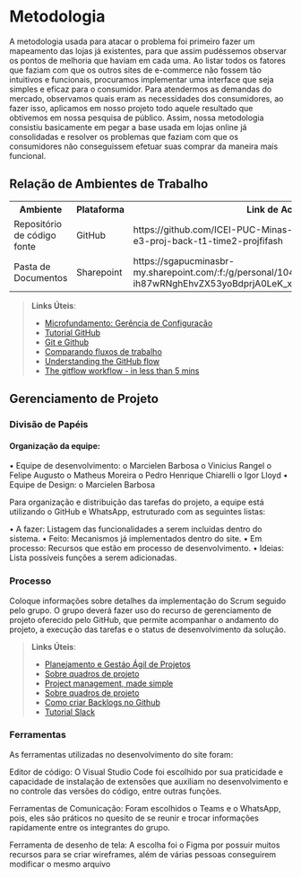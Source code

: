 
# Metodologia

<!-- <span style="color:red">Pré-requisitos: <a href="2-Especificação do Projeto.md"> Documentação de Especificação</a></span>

Descreva aqui a metodologia de trabalho do grupo para atacar o problema. Definições sobre os ambiente de trabalho utilizados pela  equipe para desenvolver o projeto. Abrange a relação de ambientes utilizados, a estrutura para gestão do código fonte, além da definição do processo e ferramenta através dos quais a equipe se organiza (Gestão de Times). -->

A metodologia usada para atacar o problema foi primeiro fazer um mapeamento das lojas já existentes, para que assim pudéssemos observar os pontos de melhoria que haviam em cada uma. Ao listar todos os fatores que faziam com que os outros sites de e-commerce não fossem tão intuitivos e funcionais, procuramos implementar uma interface que seja simples e eficaz para o consumidor. 
Para atendermos as demandas do mercado, observamos quais eram as necessidades dos consumidores, ao fazer isso, aplicamos em nosso projeto todo aquele resultado que obtivemos em nossa pesquisa de público. Assim, nossa metodologia consistiu basicamente em pegar a base usada em lojas online já consolidadas e resolver os problemas que faziam com que os consumidores não conseguissem efetuar suas comprar da maneira mais  funcional.


## Relação de Ambientes de Trabalho

<!-- Os artefatos do projeto são desenvolvidos a partir de diversas plataformas e a relação dos ambientes com seu respectivo propósito deverá ser apresentada em uma tabela que especifica que detalha Ambiente, Plataforma e Link de Acesso. 
Nota: Vide documento modelo do estudo de caso "Portal de Notícias" e defina também os ambientes e frameworks que serão utilizados no desenvolvimento de aplicações móveis. -->

<table>
    <tr>
      <th>Ambiente</th>
      <th>Plataforma</th>
      <th>Link de Acesso</th>
    </tr>
    <tr>
      <td>Repositório de código fonte</td>
      <td>GitHub</td>
      <td>https://github.com/ICEI-PUC-Minas-PMV-SInt/pmv-sint-2023-1-e3-proj-back-t1-time2-projfifash</td>    
    </tr>
    <tr>
      <td>Pasta de Documentos</td>
      <td>Sharepoint</td>
      <td>https://sgapucminasbr-my.sharepoint.com/:f:/g/personal/1044819_sga_pucminas_br/Es0D-ih87wRNghEhvZX53yoBdprjA0LeK_xAFLFFGWYUmw?e=XCDxHN</td>
    </tr>
</table>

<!-- ## Controle de Versão

A ferramenta de controle de versão adotada no projeto foi o
[Git](https://git-scm.com/), sendo que o [Github](https://github.com)
foi utilizado para hospedagem do repositório.

O projeto segue a seguinte convenção para o nome de branches:

- `main`: versão estável já testada do software
- `unstable`: versão já testada do software, porém instável
- `testing`: versão em testes do software
- `dev`: versão de desenvolvimento do software

Quanto à gerência de issues, o projeto adota a seguinte convenção para
etiquetas:

- `documentation`: melhorias ou acréscimos à documentação
- `bug`: uma funcionalidade encontra-se com problemas
- `enhancement`: uma funcionalidade precisa ser melhorada
- `feature`: uma nova funcionalidade precisa ser introduzida

Discuta como a configuração do projeto foi feita na ferramenta de versionamento escolhida. Exponha como a gerência de tags, merges, commits e branchs é realizada. Discuta como a gerência de issues foi realizada. -->

> **Links Úteis**:
> - [Microfundamento: Gerência de Configuração](https://pucminas.instructure.com/courses/87878/)
> - [Tutorial GitHub](https://guides.github.com/activities/hello-world/)
> - [Git e Github](https://www.youtube.com/playlist?list=PLHz_AreHm4dm7ZULPAmadvNhH6vk9oNZA)
>  - [Comparando fluxos de trabalho](https://www.atlassian.com/br/git/tutorials/comparing-workflows)
> - [Understanding the GitHub flow](https://guides.github.com/introduction/flow/)
> - [The gitflow workflow - in less than 5 mins](https://www.youtube.com/watch?v=1SXpE08hvGs)

## Gerenciamento de Projeto

### Divisão de Papéis

<!-- Apresente a divisão de papéis entre os membros do grupo.

Exemplificação: A equipe utiliza metodologias ágeis, tendo escolhido o Scrum como base para definição do processo de desenvolvimento. A equipe está organizada da seguinte maneira:
- Scrum Master: Felipe Domingos;
- Product Owner: Rommel Carneiro;
- Equipe de Desenvolvimento: Pedro Penna, Pedro Ivo, Rodrigo Richard;
- Equipe de Design: Simone Nogueira.

> **Links Úteis**:
> - [11 Passos Essenciais para Implantar Scrum no seu Projeto](https://mindmaster.com.br/scrum-11-passos/)
> - [Scrum em 9 minutos](https://www.youtube.com/watch?v=XfvQWnRgxG0)
> - [Os papéis do Scrum e a verdade sobre cargos nessa técnica](https://www.atlassian.com/br/agile/scrum/roles) -->

#### Organização da equipe:
•	Equipe de desenvolvimento:
o	Marcielen Barbosa
o	Vinicius Rangel
o	Felipe Augusto
o	Matheus Moreira
o	Pedro Henrique Chiarelli
o	Igor Lloyd
•	Equipe de Design:
o	Marcielen Barbosa

Para organização e distribuição das tarefas do projeto, a equipe está utilizando o GitHub e WhatsApp, estruturado com as seguintes listas:  

•	A fazer: Listagem das funcionalidades a serem incluídas dentro do sistema.
•	Feito: Mecanismos já implementados dentro do site.
•	Em processo: Recursos que estão em processo de desenvolvimento.
•	Ideias: Lista possíveis funções a serem adicionadas.


### Processo

Coloque  informações sobre detalhes da implementação do Scrum seguido pelo grupo. O grupo deverá fazer uso do recurso de gerenciamento de projeto oferecido pelo GitHub, que permite acompanhar o andamento do projeto, a execução das tarefas e o status de desenvolvimento da solução.
 
> **Links Úteis**:
> - [Planejamento e Gestáo Ágil de Projetos](https://pucminas.instructure.com/courses/87878/pages/unidade-2-tema-2-utilizacao-de-ferramentas-para-controle-de-versoes-de-software)
> - [Sobre quadros de projeto](https://docs.github.com/pt/issues/organizing-your-work-with-project-boards/managing-project-boards/about-project-boards)
> - [Project management, made simple](https://github.com/features/project-management/)
> - [Sobre quadros de projeto](https://docs.github.com/pt/github/managing-your-work-on-github/about-project-boards)
> - [Como criar Backlogs no Github](https://www.youtube.com/watch?v=RXEy6CFu9Hk)
> - [Tutorial Slack](https://slack.com/intl/en-br/)

### Ferramentas

<!-- As ferramentas empregadas no projeto são:

- Editor de código.
- Ferramentas de comunicação
- Ferramentas de desenho de tela (_wireframing_)

O editor de código foi escolhido porque ele possui uma integração com o sistema de versão. As ferramentas de comunicação utilizadas possuem integração semelhante e por isso foram selecionadas. Por fim, para criar diagramas utilizamos essa ferramenta por melhor captar as necessidades da nossa solução.

Liste quais ferramentas foram empregadas no desenvolvimento do projeto, justificando a escolha delas, sempre que possível.
 
> **Possíveis Ferramentas que auxiliarão no gerenciamento**: 
> - [Slack](https://slack.com/)
> - [Github](https://github.com/)
 -->

 As ferramentas utilizadas no desenvolvimento do site foram:

Editor de código: 
O Visual Studio Code foi escolhido por sua praticidade e capacidade de instalação de extensões que auxiliam no desenvolvimento e no controle das versões do código, entre outras funções.
	
Ferramentas de Comunicação: 
Foram escolhidos o Teams e o WhatsApp, pois, eles são práticos no quesito de se reunir e trocar informações rapidamente entre os integrantes do grupo.

Ferramenta de desenho de tela: 
A escolha foi o Figma por possuir muitos recursos para se criar wireframes, além de várias pessoas conseguirem modificar o mesmo arquivo
